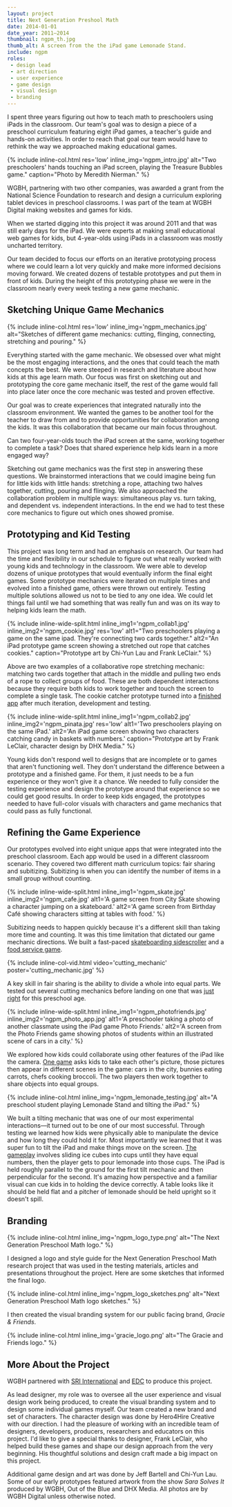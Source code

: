 ```yaml
---
layout: project
title: Next Generation Preshool Math
date: 2014-01-01
date_year: 2011–2014
thumbnail: ngpm_th.jpg
thumb_alt: A screen from the the iPad game Lemonade Stand.
include: ngpm
roles:
 - design lead
 - art direction
 - user experience
 - game design
 - visual design
 - branding
---
```


I spent three years figuring out how to teach math to preschoolers using iPads in the classroom. Our team's goal was to design a piece of a preschool curriculum featuring eight iPad games, a teacher's guide and hands-on activities. In order to reach that goal our team would have to rethink the way we approached making educational games.

{% include inline-col.html res='low' inline_img='ngpm_intro.jpg' alt="Two preschoolers' hands touching an iPad screen, playing the Treasure Bubbles game." caption="Photo by Meredith Nierman." %}

WGBH, partnering with two other companies, was awarded a grant from the National Science Foundation to research and design a curriculum exploring tablet devices in preschool classrooms. I was part of the team at WGBH Digital making websites and games for kids.

When we started digging into this project it was around 2011 and that was still early days for the iPad. We were experts at making small educational web games for kids, but 4-year-olds using iPads in a classroom was mostly uncharted territory.

Our team decided to focus our efforts on an iterative prototyping process where we could learn a lot very quickly and make more informed decisions moving forward. We created dozens of testable prototypes and put them in front of kids. During the height of this prototyping phase we were in the classroom nearly every week testing a new game mechanic.

## Sketching Unique Game Mechanics

{% include inline-col.html res='low' inline_img='ngpm_mechanics.jpg' alt="Sketches of different game mechanics: cutting, flinging, connecting, stretching and pouring." %}

Everything started with the game mechanic. We obsessed over what might be the most engaging interactions, and the ones that could teach the math concepts the best. We were steeped in research and literature about how kids at this age learn math. Our focus was first on sketching out and prototyping the core game mechanic itself, the rest of the game would fall into place later once the core mechanic was tested and proven effective. 

Our goal was to create experiences that integrated naturally into the classroom environment. We wanted the games to be another tool for the teacher to draw from and to provide opportunities for collaboration among the kids. It was this collaboration that became our main focus throughout.

Can two four-year-olds touch the iPad screen at the same, working together to complete a task? Does that shared experience help kids learn in a more engaged way? 

Sketching out game mechanics was the first step in answering these questions. We brainstormed interactions that we could imagine being fun for little kids with little hands: stretching a rope, attaching two halves together, cutting, pouring and flinging. We also approached the collaboration problem in multiple ways: simultaneous play vs. turn taking, and dependent vs. independent interactions. In the end we had to test these core mechanics to figure out which ones showed promise.

## Prototyping and Kid Testing

This project was long term and had an emphasis on research. Our team had the time and flexibility in our schedule to figure out what really worked with young kids and technology in the classroom. We were able to develop dozens of unique prototypes that would eventually inform the final eight games. Some prototype mechanics were iterated on multiple times and evolved into a finished game, others were thrown out entirely. Testing multiple solutions allowed us not to be tied to any one idea. We could let things fail until we had something that was really fun and was on its way to helping kids learn the math.

{% include inline-wide-split.html inline_img1='ngpm_collab1.jpg' inline_img2='ngpm_cookie.jpg' res='low' alt1="Two preschoolers playing a game on the same ipad. They're connecting two cards together." alt2="An iPad prototype game screen showing a stretched out rope that catches cookies." caption="Prototype art by Chi-Yun Lau and Frank LeClair." %}

Above are two examples of a collaborative rope stretching mechanic: matching two cards together that attach in the middle and pulling two ends of a rope to collect groups of food. These are both dependent interactions because they require both kids to work together and touch the screen to complete a single task. The cookie catcher prototype turned into a [finished app](https://itunes.apple.com/us/app/gracie-friends-treasure-bubbles/id922540241?mt=8) after much iteration, development and testing.

{% include inline-wide-split.html inline_img1='ngpm_collab2.jpg' inline_img2='ngpm_pinata.jpg' res='low' alt1='Two preschoolers playing on the same iPad.' alt2='An iPad game screen showing two characters catching candy in baskets with numbers.' caption="Prototype art by Frank LeClair, character design by DHX Media." %}

Young kids don't respond well to designs that are incomplete or to games that aren't functioning well. They don't understand the difference between a prototype and a finished game. For them, it just needs to be a fun experience or they won't give it a chance. We needed to fully consider the testing experience and design the prototype around that experience so we could get good results. In order to keep kids engaged, the prototypes needed to have full-color visuals with characters and game mechanics that could pass as fully functional.

## Refining the Game Experience

Our prototypes evolved into eight unique apps that were integrated into the preschool classroom. Each app would be used in a different classroom scenario. They covered two different math curriculum topics: fair sharing and subitizing. Subitizing is when you can identify the number of items in a small group without counting.

{% include inline-wide-split.html inline_img1='ngpm_skate.jpg' inline_img2='ngpm_cafe.jpg' alt1='A game screen from City Skate showing a character jumping on a skateboard.' alt2='A game screen from Birthday Café showing characters sitting at tables with food.' %}

Subitizing needs to happen quickly because it's a different skill than taking more time and counting. It was this time limitation that dictated our game mechanic directions. We built a fast-paced [skateboarding sidescroller](https://itunes.apple.com/us/app/gracie-friends-city-skate/id923473173?mt=8) and a [food service game](https://itunes.apple.com/us/app/gracie-friends-birthday-cafe/id923468817?mt).

{% include inline-col-vid.html video='cutting_mechanic' poster='cutting_mechanic.jpg' %}

A key skill in fair sharing is the ability to divide a whole into equal parts. We tested out several cutting mechanics before landing on one that was [just right](https://itunes.apple.com/us/app/gracie-friends-breakfast-time/id948483398?mt=8) for this preschool age.

{% include inline-wide-split.html inline_img1='ngpm_photofriends.jpg' inline_img2='ngpm_photo_app.jpg' alt1='A preschooler taking a photo of another classmate using the iPad game Photo Friends.' alt2='A screen from the Photo Friends game showing photos of students within an illustrated scene of cars in a city.' %}

We explored how kids could collaborate using other features of the iPad like the camera. [One game](https://itunes.apple.com/us/app/gracie-friends-photo-friends/id948483390?mt=8) asks kids to take each other's picture, those pictures then appear in different scenes in the game: cars in the city, bunnies eating carrots, chefs cooking broccoli. The two players then work together to share objects into equal groups.

{% include inline-col.html inline_img='ngpm_lemonade_testing.jpg' alt="A preschool student playing Lemonade Stand and tilting the iPad." %}

We built a tilting mechanic that was one of our most experimental interactions—it turned out to be one of our most successful. Through testing we learned how kids were physically able to manipulate the device and how long they could hold it for. Most importantly we learned that it was super fun to tilt the iPad and make things move on the screen. [The gameplay](https://itunes.apple.com/us/app/gracie-friends-lemonade-stand/id948483377?mt=8) involves sliding ice cubes into cups until they have equal numbers, then the player gets to pour lemonade into those cups. The iPad is held roughly parallel to the ground for the first tilt mechanic and then perpendicular for the second. It's amazing how perspective and a familiar visual can cue kids in to holding the device correctly. A table looks like it should be held flat and a pitcher of lemonade should be held upright so it doesn't spill. 

## Branding

{% include inline-col.html inline_img='ngpm_logo_type.png' alt="The Next Generation Preschool Math logo." %}

I designed a logo and style guide for the Next Generation Preschool Math research project that was used in the testing materials, articles and presentations throughout the project. Here are some sketches that informed the final logo.

{% include inline-col.html inline_img='ngpm_logo_sketches.png' alt="Next Generation Preschool Math logo sketches." %}

I then created the visual branding system for our public facing brand, <em>Gracie &amp; Friends</em>.

{% include inline-col.html inline_img='gracie_logo.png' alt="The Gracie and Friends logo." %}

## More About the Project

WGBH partnered with [SRI International](https://www.sri.com/) and [EDC](https://www.edc.org/) to produce this project. 

As lead designer, my role was to oversee all the user experience and visual design work being produced, to create the visual branding system and to design some individual games myself. Our team created a new brand and set of characters. The character design was done by Hero4Hire Creative with our direction. I had the pleasure of working with an incredible team of designers, developers, producers, researchers and educators on this project. I'd like to give a special thanks to designer, Frank LeClair, who helped build these games and shape our design approach from the very beginning. His thoughtful solutions and design craft made a big impact on this project. 

Additional game design and art was done by Jeff Bartell and Chi-Yun Lau. Some of our early prototypes featured artwork from the show <em>Sara Solves It</em> produced by WGBH, Out of the Blue and DHX Media. All photos are by WGBH Digital unless otherwise noted.

